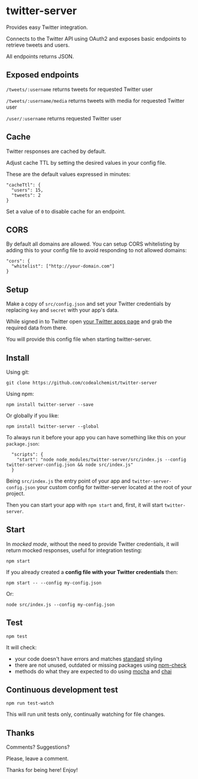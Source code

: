 # twitter-server
Provides easy Twitter integration.

Connects to the Twitter API using OAuth2 and exposes basic endpoints to retrieve tweets and users.

All endpoints returns JSON.

## Exposed endpoints
`/tweets/:username`
returns tweets for requested Twitter user

`/tweets/:username/media`
returns tweets with media for requested Twitter user

`/user/:username`
returns requested Twitter user

## Cache

Twitter responses are cached by default.

Adjust cache TTL by setting the desired values in your config file.

These are the default values expressed in minutes:

```
"cacheTtl": {
  "users": 15,
  "tweets": 2
}
```

Set a value of `0` to disable cache for an endpoint.

## CORS

By default all domains are allowed.
You can setup CORS whitelisting by adding this to your config file to avoid responding to not allowed domains:

```
"cors": {
  "whitelist": ["http://your-domain.com"]
}
```

## Setup
Make a copy of `src/config.json` and set your Twitter credentials by replacing `key` and `secret` with your app's data.

While signed in to Twitter open [your Twitter apps page](https://apps.twitter.com) and grab the required data from there.

You will provide this config file when starting twitter-server.

## Install

Using git:

`git clone https://github.com/codealchemist/twitter-server`

Using npm:

`npm install twitter-server --save`

Or globally if you like:

`npm install twitter-server --global`

To always run it before your app you can have something like this on your `package.json`:

```
  "scripts": {
    "start": "node node_modules/twitter-server/src/index.js --config twitter-server-config.json && node src/index.js"
  }
```

Being `src/index.js` the entry point of your app and `twitter-server-config.json` your custom config for twitter-server located at the root of your project.

Then you can start your app with `npm start` and, first, it will start `twitter-server`.

## Start

In *mocked mode*, without the need to provide Twitter credentials, it will return mocked responses, useful for integration testing:

`npm start`

If you already created a **config file with your Twitter credentials** then:

`npm start -- --config my-config.json`

Or:

`node src/index.js --config my-config.json`

## Test
`npm test`

It will check:
- your code doesn't have errors and matches [standard](https://github.com/feross/standard) styling
- there are not unused, outdated or missing packages using [npm-check](https://www.npmjs.com/package/npm-check)
- methods do what they are expected to do using [mocha](https://mochajs.org) and [chai](http://chaijs.com)

## Continuous development test
`npm run test-watch`

This will run unit tests only, continually watching for file changes.

## Thanks

Comments? Suggestions?

Please, leave a comment.

Thanks for being here! Enjoy!
